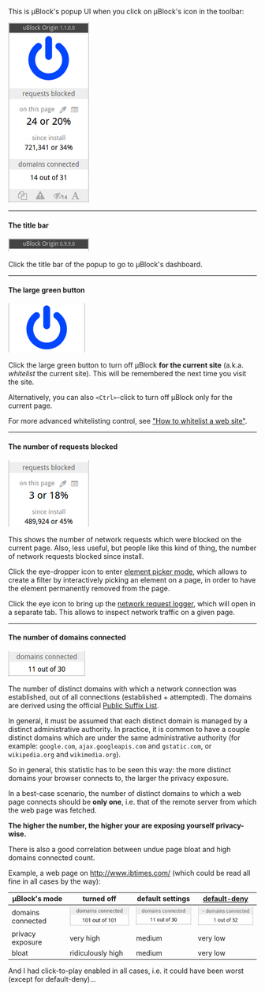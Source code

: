 This is µBlock's popup UI when you click on µBlock's icon in the toolbar:

![Popup UI](https://raw.githubusercontent.com/gorhill/uBlock/master/doc/img/popup-1.png)

***

#### The title bar

![Popup UI](https://raw.githubusercontent.com/gorhill/uBlock/master/doc/img/popup-1a.png)

Click the title bar of the popup to go to µBlock's dashboard.

***

#### The large green button

![Popup UI](https://raw.githubusercontent.com/gorhill/uBlock/master/doc/img/popup-1b.png)

Click the large green button to turn off µBlock **for the current site** (a.k.a. _whitelist_ the current site). This will be remembered the next time you visit the site.

Alternatively, you can also `<Ctrl>`-click to turn off µBlock only for the current page.

For more advanced whitelisting control, see ["How to whitelist a web site"](https://github.com/gorhill/uBlock/wiki/How-to-whitelist-a-web-site).

***

#### The number of requests blocked

![Popup UI](https://raw.githubusercontent.com/gorhill/uBlock/master/doc/img/popup-1c.png)

This shows the number of network requests which were blocked on the current page. Also, less useful, but people like this kind of thing, the number of network requests blocked since install.

Click the eye-dropper icon to enter [element picker mode](https://github.com/gorhill/uBlock/wiki/Element-picker), which allows to create a filter by interactively picking an element on a page, in order to have the element permanently removed from the page.

Click the eye icon to bring up the [network request logger](Quick-guide:-network-request-logger), which will open in a separate tab. This allows to inspect network traffic on a given page.

***

#### The number of domains connected

![Popup UI](https://raw.githubusercontent.com/gorhill/uBlock/master/doc/img/popup-1d.png)

The number of distinct domains with which a network connection was established, out of all connections (established + attempted). The domains are derived using the official [Public Suffix List](https://publicsuffix.org/).

In general, it must be assumed that each distinct domain is managed by a distinct administrative authority. In practice, it is common to have a couple distinct domains which are under the same administrative authority (for example: `google.com`, `ajax.googleapis.com` and `gstatic.com`, or `wikipedia.org` and `wikimedia.org`).

So in general, this statistic has to be seen this way: the more distinct domains your browser connects to, the larger the privacy exposure.

In a best-case scenario, the number of distinct domains to which a web page connects should be **only one**, i.e. that of the remote server from which the web page was fetched.

**The higher the number, the higher your are exposing yourself privacy-wise.**

There is also a good correlation between undue page bloat and high domains connected count.

Example, a web page on <http://www.ibtimes.com/> (which could be read all fine in all cases by the way):

 µBlock's mode | turned off | default settings | [default-deny](https://github.com/gorhill/uBlock/wiki/Dynamic-filtering)
--- | --- | --- | ---
domains connected | ![](https://raw.githubusercontent.com/gorhill/uBlock/master/doc/img/popup-1e.png) | ![](https://raw.githubusercontent.com/gorhill/uBlock/master/doc/img/popup-1d.png) | ![](https://raw.githubusercontent.com/gorhill/uBlock/master/doc/img/popup-1f.png)
privacy exposure | very high | medium | very low
bloat | ridiculously high | medium | very low

And I had click-to-play enabled in all cases, i.e. it could have been worst (except for default-deny)...
